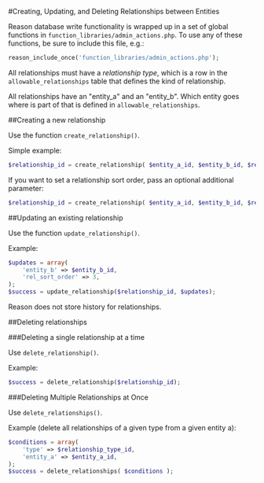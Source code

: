 #Creating, Updating, and Deleting Relationships between Entities

Reason database write functionality is wrapped up in a set of global functions in `function_libraries/admin_actions.php`. To use any of these functions, be sure to include this file, e.g.:

```php
reason_include_once('function_libraries/admin_actions.php');
```

All relationships must have a *relationship type*, which is a row in the `allowable_relationships` table that defines the kind of relationship.

All relationships have an "entity_a" and an "entity_b". Which entity goes where is part of that is defined in `allowable_relationships`.

##Creating a new relationship

Use the function `create_relationship()`.

Simple example:

```php
$relationship_id = create_relationship( $entity_a_id, $entity_b_id, $relationship_type_id);
```

If you want to set a relationship sort order, pass an optional additional parameter:

```php
$relationship_id = create_relationship( $entity_a_id, $entity_b_id, $relationship_type_id, array('rel_sort_order'=>7));
```

##Updating an existing relationship

Use the function `update_relationship()`.

Example:

```php
$updates = array(
	'entity_b' => $entity_b_id,
	'rel_sort_order' => 3,
);
$success = update_relationship($relationship_id, $updates);
```

Reason does not store history for relationships.

##Deleting relationships

###Deleting a single relationship at a time

Use `delete_relationship()`.

Example:

```php
$success = delete_relationship($relationship_id);
```

###Deleting Multiple Relationships at Once

Use `delete_relationships()`.

Example (delete all relationships of a given type from a given entity a):

```php
$conditions = array(
	'type' => $relationship_type_id,
	'entity_a' => $entity_a_id,
);
$success = delete_relationships( $conditions );
```
